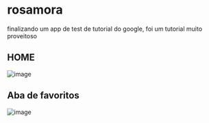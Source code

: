 # rosamora

finalizando um app de test de tutorial do google, foi um tutorial muito proveitoso

## HOME
![image](https://github.com/Gtomazini/GWORD/assets/127339130/3b32d7dc-1176-4bc7-9bfc-2a882f20b0c9)


## Aba de favoritos
![image](https://github.com/Gtomazini/GWORD/assets/127339130/6c7d80a9-4b00-4a91-b2a2-8496eda828c6)
